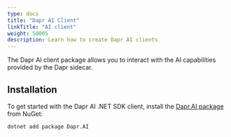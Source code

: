 ```yaml
---
type: docs
title: "Dapr AI Client"
linkTitle: "AI client"
weight: 50005
description: Learn how to create Dapr AI clients
---
```


The Dapr AI client package allows you to interact with the AI capabilities provided by the Dapr sidecar.

## Installation

To get started with the Dapr AI .NET SDK client, install the [Dapr.AI package](https://www.nuget.org/packages/Dapr.AI) from NuGet:
```sh
dotnet add package Dapr.AI
```
